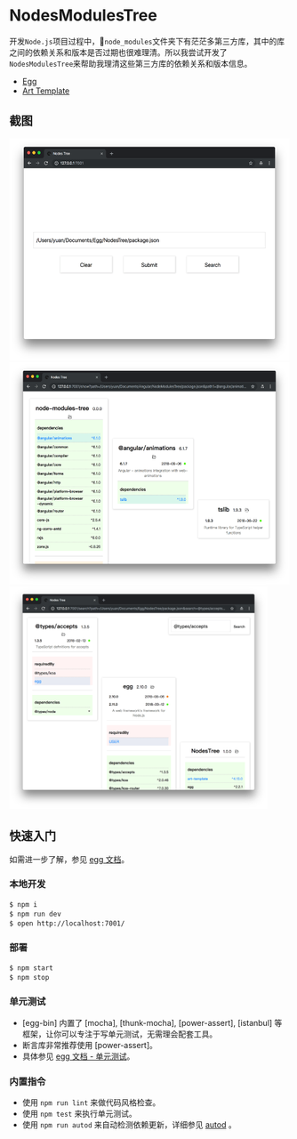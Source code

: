 # NodesModulesTree
开发`Node.js`项目过程中，`node_modules`文件夹下有茫茫多第三方库，其中的库之间的依赖关系和版本是否过期也很难理清。所以我尝试开发了`NodesModulesTree`来帮助我理清这些第三方库的依赖关系和版本信息。<br>
* [Egg](https://eggjs.org/en/intro/index.html)
* [Art Template](https://aui.github.io/art-template/docs/index.html)

## 截图
<img src="README_Images/home.png" height="400">
<img src="README_Images/show.png" height="400">
<img src="README_Images/search.png" height="400">


## 快速入门

<!-- 在此次添加使用文档 -->

如需进一步了解，参见 [egg 文档][egg]。

### 本地开发

```bash
$ npm i
$ npm run dev
$ open http://localhost:7001/
```

### 部署

```bash
$ npm start
$ npm stop
```

### 单元测试

- [egg-bin] 内置了 [mocha], [thunk-mocha], [power-assert], [istanbul] 等框架，让你可以专注于写单元测试，无需理会配套工具。
- 断言库非常推荐使用 [power-assert]。
- 具体参见 [egg 文档 - 单元测试](https://eggjs.org/zh-cn/core/unittest)。

### 内置指令

- 使用 `npm run lint` 来做代码风格检查。
- 使用 `npm test` 来执行单元测试。
- 使用 `npm run autod` 来自动检测依赖更新，详细参见 [autod](https://www.npmjs.com/package/autod) 。


[egg]: https://eggjs.org
